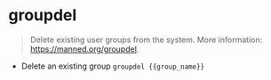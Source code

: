 # groupdel
> Delete existing user groups from the system.
> More information: <https://manned.org/groupdel>.

- Delete an existing group
`groupdel {{group_name}}`

